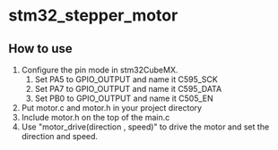 # stm32_stepper_motor

## How to use
1. Configure the pin mode in stm32CubeMX.
    1. Set PA5 to GPIO_OUTPUT and name it C595_SCK
    2. Set PA7 to GPIO_OUTPUT and name it C595_DATA
    3. Set PB0 to GPIO_OUTPUT and name it C505_EN
2. Put motor.c and motor.h in your project directory
3. Include motor.h on the top of the main.c
4. Use "motor_drive(direction , speed)" to drive the motor and set the direction and speed. 